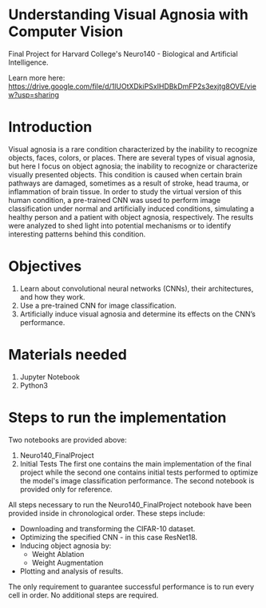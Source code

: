# Understanding Visual Agnosia with Computer Vision
Final Project for Harvard College's Neuro140 - Biological and Artificial Intelligence. 

Learn more here: https://drive.google.com/file/d/1lUOtXDkiPSxIHDBkDmFP2s3exjtg8OVE/view?usp=sharing

# Introduction
Visual agnosia is a rare condition characterized by the inability to recognize objects, faces, colors, or places. There are several types of visual agnosia, but here I focus on object agnosia; the inability to recognize or characterize visually presented objects. This condition is caused when certain brain pathways are damaged, sometimes as a result of stroke, head trauma, or inflammation of brain tissue. In order to study the virtual version of this human condition, a pre-trained CNN was used to perform image classification under normal and artificially induced conditions, simulating a healthy person and a patient with object agnosia, respectively. The results were analyzed to shed light into potential mechanisms or to identify interesting patterns behind this condition. 

# Objectives
1.	Learn about convolutional neural networks (CNNs), their architectures, and how they work.
2.	Use a pre-trained CNN for image classification.
3.	Artificially induce visual agnosia and determine its effects on the CNN’s performance. 

# Materials needed
1. Jupyter Notebook
2. Python3

# Steps to run the implementation
Two notebooks are provided above:
1. Neuro140_FinalProject
2. Initial Tests
The first one contains the main implementation of the final project while the second one contains initial tests performed to optimize the model's image classification performance. The second notebook is provided only for reference.

All steps necessary to run the Neuro140_FinalProject notebook have been provided inside in chronological order. These steps include:
- Downloading and transforming the CIFAR-10 dataset. 
- Optimizing the specified CNN - in this case ResNet18.
- Inducing object agnosia by:
    - Weight Ablation
    - Weight Augmentation
- Plotting and analysis of results.

The only requirement to guarantee successful performance is to run every cell in order. No additional steps are required.

